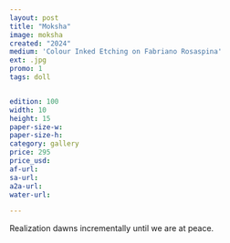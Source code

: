 ```yaml
---
layout: post
title: "Moksha"
image: moksha
created: "2024"
medium: 'Colour Inked Etching on Fabriano Rosaspina'
ext: .jpg
promo: 1
tags: doll


edition: 100
width: 10
height: 15
paper-size-w:
paper-size-h:
category: gallery
price: 295
price_usd: 
af-url: 
sa-url: 
a2a-url: 
water-url: 

---
```


Realization dawns incrementally until we are at peace.
